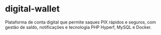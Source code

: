 # digital-wallet
Plataforma de conta digital que permite saques PIX rápidos e seguros, com gestão de saldo, notificações e tecnologia PHP Hyperf, MySQL e Docker.
